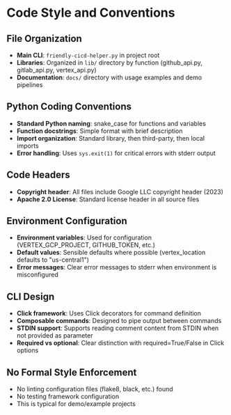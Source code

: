 # Code Style and Conventions

## File Organization
- **Main CLI**: `friendly-cicd-helper.py` in project root
- **Libraries**: Organized in `lib/` directory by function (github_api.py, gitlab_api.py, vertex_api.py)
- **Documentation**: `docs/` directory with usage examples and demo pipelines

## Python Coding Conventions
- **Standard Python naming**: snake_case for functions and variables
- **Function docstrings**: Simple format with brief description
- **Import organization**: Standard library, then third-party, then local imports
- **Error handling**: Uses `sys.exit(1)` for critical errors with stderr output

## Code Headers
- **Copyright header**: All files include Google LLC copyright header (2023)
- **Apache 2.0 License**: Standard license header in all source files

## Environment Configuration
- **Environment variables**: Used for configuration (VERTEX_GCP_PROJECT, GITHUB_TOKEN, etc.)
- **Default values**: Sensible defaults where possible (vertex_location defaults to "us-central1")
- **Error messages**: Clear error messages to stderr when environment is misconfigured

## CLI Design
- **Click framework**: Uses Click decorators for command definition
- **Composable commands**: Designed to pipe output between commands
- **STDIN support**: Supports reading comment content from STDIN when not provided as parameter
- **Required vs optional**: Clear distinction with required=True/False in Click options

## No Formal Style Enforcement
- No linting configuration files (flake8, black, etc.) found
- No testing framework configuration
- This is typical for demo/example projects